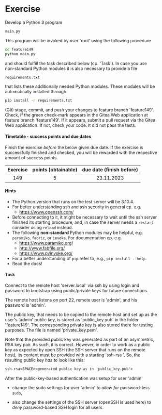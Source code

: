 # Exercise

Develop a Python 3 program

```sh
main.py
```

This program will be invoked by user 'root' using the
following procedure

```sh
cd feature149
python main.py
```

and should fulfill the task described below (cp. 'Task'). In case you
use non-standard Python modules it is also necessary to provide a file

```sh
requirements.txt
```

that lists these additionally needed Python modules. These modules will
be automatically installed through

```sh
pip install -r requirements.txt
```

(Git) stage, commit, and push your changes to feature
branch 'feature149'. Check, if the green check-mark appears in the
Gitea Web application at feature branch 'feature149'. If it appears,
submit a pull request via the Gitea Web application. If not, check your code.
It did not pass the tests.

  
#### Timetable - success points and due dates

Finish the exercise *before* the below given due date. If the exercise is
successfully finished and checked, you will be rewarded with the respective
amount of success points.

|Exercise    |points (obtainable)                   |due date (finish before)|
|:--------:  |:--------:                            |:--------:              |
|149|5|23.11.2023|


#### Hints

- The Python version that runs on the test server will be 3.10.4. 
- For better understanding ssh and ssh security in general cp. e.g.
  - https://www.openssh.com/
- Before connecting to it, it might be necessary to wait until the ssh server
  finished its starting procedure, and, in case the server needs a `restart`,
  consider using `reload` instead.
- The following **non-standard** Python modules may be helpful,
  e.g. `paramiko`, `fabric`, or `invoke`. For documentation cp. e.g.
  - https://www.paramiko.org/
  - http://www.fabfile.org/
  - https://www.pyinvoke.org/
- For a better understanding of `pip` refer to, e.g., `pip install --help`.
- Read the docs!

#### Task

Connect to the remote host 'server.local' via ssh by using login and password
to bootstrap using public/private keys for future connections.

The remote host listens on port 22, remote user is 'admin', and his password
is 'admin'.

The public key, that needs to be copied to the remote host and set up as the
user's 'admin' public key, is stored as 'public_key.pub' in the folder
'feature149'. The corresponding private key is also stored there
for testing purposes. The file is named 'private_key.pem'.

Note that the provided public key was generated as part of an asymmetric, RSA
key pair. As such, it is correct. However, in order to work as a public key
as expected by open SSH (the SSH server that runs on the remote host), its
content must be provided with a starting 'ssh-rsa '. So, the resulting
public key *has to* look like this:

```txt
ssh-rsa<SPACE><generated public key as in 'public_key.pub'>
```

After the public-key-based authentication was setup for user 'admin'

- change the sudo settings for user 'admin' to *allow for* password-less `sudo`,

- also change the settings of the SSH server (openSSH is used here) to *deny*
  password-based SSH login for all users.